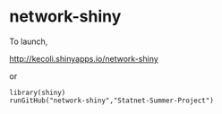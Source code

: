 network-shiny
=============


To launch,

http://kecoli.shinyapps.io/network-shiny

or

```
library(shiny)
runGitHub("network-shiny","Statnet-Summer-Project")
```
